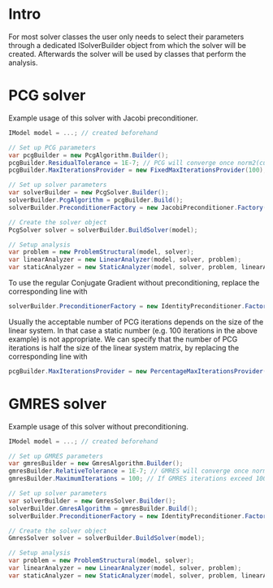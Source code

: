 # Intro
For most solver classes the user only needs to select their parameters through a dedicated ISolverBuilder object from which the solver will be created. Afterwards the solver will be used by classes that perform the analysis.

# PCG solver
Example usage of this solver with Jacobi preconditioner.

```csharp
IModel model = ...; // created beforehand

// Set up PCG parameters
var pcgBuilder = new PcgAlgorithm.Builder();
pcgBuilder.ResidualTolerance = 1E-7; // PCG will converge once norm2(current residual)/norm2(initial residual) <= 1E-7
pcgBuilder.MaxIterationsProvider = new FixedMaxIterationsProvider(100); // If PCG iterations exceed 100, terminate the algorithm and consider it a failure

// Set up solver parameters
var solverBuilder = new PcgSolver.Builder();
solverBuilder.PcgAlgorithm = pcgBuilder.Build();
solverBuilder.PreconditionerFactory = new JacobiPreconditioner.Factory(); // Choose preconditioning strategy

// Create the solver object
PcgSolver solver = solverBuilder.BuildSolver(model);

// Setup analysis
var problem = new ProblemStructural(model, solver);
var linearAnalyzer = new LinearAnalyzer(model, solver, problem);
var staticAnalyzer = new StaticAnalyzer(model, solver, problem, linearAnalyzer);
```

To use the regular Conjugate Gradient without preconditioning, replace the corresponding line with
```csharp
solverBuilder.PreconditionerFactory = new IdentityPreconditioner.Factory();
```

Usually the acceptable number of PCG iterations depends on the size of the linear system. In that case a static number (e.g. 100 iterations in the above example) is not appropriate. We can specify that the number of PCG iterations is half the size of the linear system matrix, by replacing the corresponding line with
```csharp
pcgBuilder.MaxIterationsProvider = new PercentageMaxIterationsProvider(0.5);
```

# GMRES solver
Example usage of this solver without preconditioning.

```csharp
IModel model = ...; // created beforehand

// Set up GMRES parameters
var gmresBuilder = new GmresAlgorithm.Builder();
gmresBuilder.RelativeTolerance = 1E-7; // GMRES will converge once norm2(current residual)/norm2(initial residual) <= 1E-7
gmresBuilder.MaximumIterations = 100; // If GMRES iterations exceed 100, terminate the algorithm

// Set up solver parameters
var solverBuilder = new GmresSolver.Builder();
solverBuilder.GmresAlgorithm = gmresBuilder.Build();
solverBuilder.PreconditionerFactory = new IdentityPreconditioner.Factory(); // No preconditioning

// Create the solver object
GmresSolver solver = solverBuilder.BuildSolver(model);

// Setup analysis
var problem = new ProblemStructural(model, solver);
var linearAnalyzer = new LinearAnalyzer(model, solver, problem);
var staticAnalyzer = new StaticAnalyzer(model, solver, problem, linearAnalyzer);
```